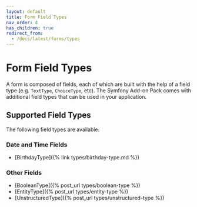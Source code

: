 ```yaml
---
layout: default
title: Form Field Types
nav_order: 4
has_children: true
redirect_from:
  - /docs/latest/forms/types
---
```


# Form Field Types

A form is composed of fields, each of which are built with the help of a field type (e.g. `TextType`, `ChoiceType`, etc). The
Symfony Add-on Pack comes with additional field types that can be used in your application.

## Supported Field Types

The following field types are available:

### Date and Time Fields

* [BirthdayType]({% link types/birthday-type.md %})

### Other Fields

* [BooleanType]({% post_url types/boolean-type %})
* [EntityType]({% post_url types/entity-type %})
* [UnstructuredType]({% post_url types/unstructured-type %})
